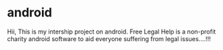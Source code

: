 # android
Hii,
This is my intership project on android.
Free Legal Help is a non-profit charity android software to aid everyone suffering from legal issues....!!!
